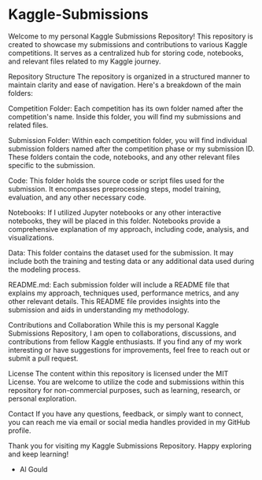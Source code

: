 # Kaggle-Submissions

Welcome to my personal Kaggle Submissions Repository! This repository is created to showcase my submissions and contributions to various Kaggle competitions. It serves as a centralized hub for storing code, notebooks, and relevant files related to my Kaggle journey.

Repository Structure
The repository is organized in a structured manner to maintain clarity and ease of navigation. Here's a breakdown of the main folders:

Competition Folder: Each competition has its own folder named after the competition's name. Inside this folder, you will find my submissions and related files.

Submission Folder: Within each competition folder, you will find individual submission folders named after the competition phase or my submission ID. These folders contain the code, notebooks, and any other relevant files specific to the submission.

Code: This folder holds the source code or script files used for the submission. It encompasses preprocessing steps, model training, evaluation, and any other necessary code.

Notebooks: If I utilized Jupyter notebooks or any other interactive notebooks, they will be placed in this folder. Notebooks provide a comprehensive explanation of my approach, including code, analysis, and visualizations.

Data: This folder contains the dataset used for the submission. It may include both the training and testing data or any additional data used during the modeling process.

README.md: Each submission folder will include a README file that explains my approach, techniques used, performance metrics, and any other relevant details. This README file provides insights into the submission and aids in understanding my methodology.

Contributions and Collaboration
While this is my personal Kaggle Submissions Repository, I am open to collaborations, discussions, and contributions from fellow Kaggle enthusiasts. If you find any of my work interesting or have suggestions for improvements, feel free to reach out or submit a pull request.

License
The content within this repository is licensed under the MIT License. You are welcome to utilize the code and submissions within this repository for non-commercial purposes, such as learning, research, or personal exploration.

Contact
If you have any questions, feedback, or simply want to connect, you can reach me via email or social media handles provided in my GitHub profile.

Thank you for visiting my Kaggle Submissions Repository. Happy exploring and keep learning!

 - Al Gould
